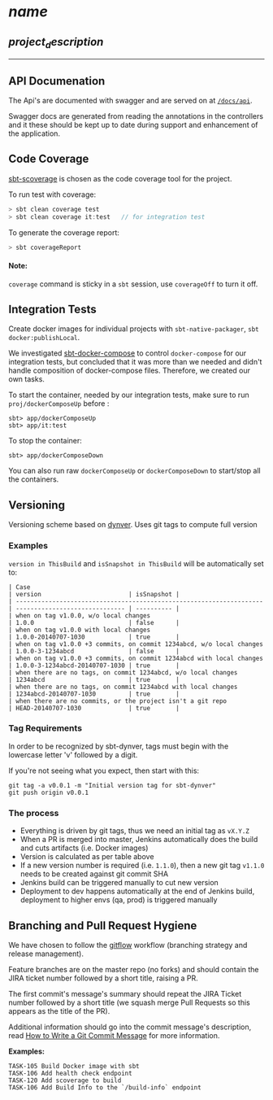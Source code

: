 # $name$

## $project_description$

***



## API Documenation

The Api's are documented with swagger and are served on at [`/docs/api`](htpp://localhost:9000/docs/api/).

Swagger docs are generated from reading the annotations in the controllers and it these should be kept up to date during support and enhancement of the application.

## Code Coverage

[sbt-scoverage](https://github.com/scoverage/sbt-scoverage) is chosen as the code coverage tool for the project.

To run test with coverage:
```scala
> sbt clean coverage test
> sbt clean coverage it:test   // for integration test
```

To generate the coverage report:
```scala
> sbt coverageReport
```

#### Note:

`coverage` command is sticky in a `sbt` session, use `coverageOff` to turn it off.

## Integration Tests

Create docker images for individual projects with `sbt-native-packager`, `sbt docker:publishLocal`.

We investigated [sbt-docker-compose](https://github.com/Tapad/sbt-docker-compose) to control `docker-compose` for our integration tests, but concluded that it was more than we needed and didn't handle composition of docker-compose files. Therefore, we created our own tasks.

To start the container, needed by our integration tests, make sure to run `proj/dockerComposeUp` before :

```
sbt> app/dockerComposeUp
sbt> app/it:test
```

To stop the container:

```
sbt> app/dockerComposeDown
```

You can also run raw `dockerComposeUp` or `dockerComposeDown` to start/stop all the containers.

## Versioning

Versioning scheme based on [dynver](https://github.com/dwijnand/sbt-dynver). Uses git tags to compute full version

### Examples

`version in ThisBuild` and `isSnapshot in ThisBuild` will be automatically set to:

```
| Case                                                                 | version                        | isSnapshot |
| -------------------------------------------------------------------- | ------------------------------ | ---------- |
| when on tag v1.0.0, w/o local changes                                | 1.0.0                          | false      |
| when on tag v1.0.0 with local changes                                | 1.0.0-20140707-1030            | true       |
| when on tag v1.0.0 +3 commits, on commit 1234abcd, w/o local changes | 1.0.0-3-1234abcd               | false      |
| when on tag v1.0.0 +3 commits, on commit 1234abcd with local changes | 1.0.0-3-1234abcd-20140707-1030 | true       |
| when there are no tags, on commit 1234abcd, w/o local changes        | 1234abcd                       | true       |
| when there are no tags, on commit 1234abcd with local changes        | 1234abcd-20140707-1030         | true       |
| when there are no commits, or the project isn't a git repo           | HEAD-20140707-1030             | true       |
```

### Tag Requirements

In order to be recognized by sbt-dynver, tags must begin with the lowercase letter 'v' followed by a digit.

If you're not seeing what you expect, then start with this:

    git tag -a v0.0.1 -m "Initial version tag for sbt-dynver"
    git push origin v0.0.1

### The process

* Everything is driven by git tags, thus we need an initial tag as `vX.Y.Z`
* When a PR is merged into master, Jenkins automatically does the build and cuts artifacts (i.e. Docker images)
* Version is calculated as per table above
* If a new version number is required (i.e. `1.1.0`), then a new git tag `v1.1.0` needs to be created against git commit SHA
* Jenkins build can be triggered manually to cut new version
* Deployment to dev happens automatically at the end of Jenkins build, deployment to higher envs (qa, prod) is triggered manually

## Branching and Pull Request Hygiene

We have chosen to follow the [gitflow](http://nvie.com/posts/a-successful-git-branching-model/) workflow (branching strategy and release management).

Feature branches are on the master repo (no forks) and should contain the JIRA ticket number followed by a short title, raising a PR.

The first commit's message's summary should repeat the JIRA Ticket number followed by a short title (we squash merge Pull Requests so this appears as the title of the PR).

Additional information should go into the commit message's description, read [How to Write a Git Commit Message](http://chris.beams.io/posts/git-commit/) for more information.

**Examples:**
```
TASK-105 Build Docker image with sbt
TASK-106 Add health check endpoint
TASK-120 Add scoverage to build
TASK-106 Add Build Info to the `/build-info` endpoint
```